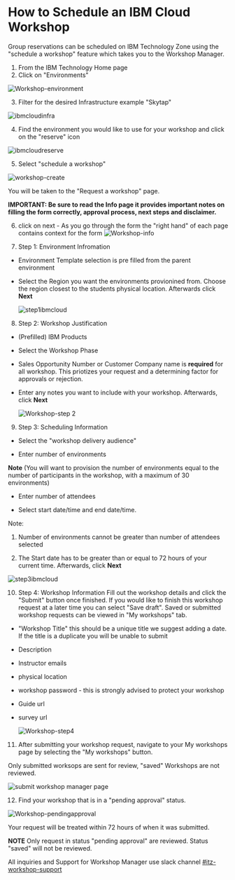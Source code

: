 # How to Schedule an IBM Cloud Workshop

Group reservations can be scheduled on IBM Technology Zone using the "schedule a workshop" feature which takes you to the Workshop Manager. 

1. From the IBM Technology Home page
2. Click on "Environments"

![Workshop-environment](https://github.com/IBM/itz-support-public/blob/main/IBM-Technology-Zone/IBM-Technology-Zone-Runbooks/Images/Workshop-environment.png)


3. Filter for the desired Infrastructure example "Skytap"

![ibmcloudinfra](https://github.com/IBM/itz-support-public/blob/main/IBM-Technology-Zone/IBM-Technology-Zone-Runbooks/Images/ibmcloudinfra.png)

4. Find the environment you would like to use for your workshop and click on the "reserve" icon

![ibmcloudreserve](https://github.com/IBM/itz-support-public/blob/main/IBM-Technology-Zone/IBM-Technology-Zone-Runbooks/Images/ibmcloudreserve.png)

5. Select "schedule a workshop"

![workshop-create](https://github.com/IBM/itz-support-public/blob/main/IBM-Technology-Zone/IBM-Technology-Zone-Runbooks/Images/workshop-create.png)

You will be taken to the "Request a workshop" page. 

**IMPORTANT: Be sure to read the Info page it provides important notes on filling the form correctly, approval process, next steps and disclaimer.**

6.  click on next - As you go through the form the "right hand" of each page contains context for the form 
![Workshop-info](https://github.com/IBM/itz-support-public/blob/main/IBM-Technology-Zone/IBM-Technology-Zone-Runbooks/Images/Workshop-info.png)

7. Step 1: Environment Infromation
  
* Environment Template selection is pre filled from the parent environment
 
* Select the Region you want the environments provionined from. Choose the region closest to the students physical location. Afterwards click **Next**
   
  ![step1ibmcloud](https://github.com/IBM/itz-support-public/blob/main/IBM-Technology-Zone/IBM-Technology-Zone-Runbooks/Images/step1ibmcloud.png)
  
  
8. Step 2: Workshop Justification
  
* (Prefilled) IBM Products
 
* Select the Workshop Phase
  
* Sales Opportunity Number or Customer Company name is **required** for all workshop. This priotizes your request and a determining factor for approvals or rejection.
 
* Enter any notes you want to include with your workshop. Afterwards, click **Next**
 
  
  ![Workshop-step 2](https://github.com/IBM/itz-support-public/blob/main/IBM-Technology-Zone/IBM-Technology-Zone-Runbooks/Images/Workshop-step%202.png)  
   
 9. Step 3: Scheduling Information

  
* Select the "workshop delivery audience"
  
* Enter number of environments

**Note** (You will want to provision the number of environments equal to the number of participants in the workshop, with a maximum of 30 environments)
 
* Enter number of attendees
  
* Select start date/time and end date/time. 

Note: 

1. Number of environments cannot be greater than number of attendees selected

2. The Start date has to be greater than or equal to 72 hours of your current time. Afterwards, click **Next**
  
   
  ![step3ibmcloud](https://github.com/IBM/itz-support-public/blob/main/IBM-Technology-Zone/IBM-Technology-Zone-Runbooks/Images/step3ibmcloud.png)
  
 10. Step 4: Workshop Information Fill out the workshop details and click the "Submit" button once finished. If you would like to finish this workshop request at a later time you can select "Save draft". Saved or submitted workshop requests can be viewed in "My workshops" tab.
    
* "Workshop Title" this should be a unique title we suggest adding a date. If the title is a duplicate you will be unable to submit
    
* Description
    
* Instructor emails
    
 * physical location
    
* workshop password - this is strongly advised to protect your workshop
    
 * Guide url
    
* survey url
  
  ![Workshop-step4](https://github.com/IBM/itz-support-public/blob/main/IBM-Technology-Zone/IBM-Technology-Zone-Runbooks/Images/Workshop-step4.png) 
  
   
     
11. After submitting your workshop request, navigate to your My workshops page by selecting the "My workshops" button. 
   
Only submitted worksops are sent for review, "saved" Workshops are not reviewed.
   
   ![submit workshop manager page](https://github.com/IBM/itz-support-public/blob/main/IBM-Technology-Zone/IBM-Technology-Zone-Runbooks/Images/submitted%20workshop%20request.png)
   
   12. Find your workshop that is in a "pending approval" status. 
   
   ![Workshop-pendingapproval](https://github.com/IBM/itz-support-public/blob/main/IBM-Technology-Zone/IBM-Technology-Zone-Runbooks/Images/Workshop-pendingapproval.png)   
  
  Your request will be treated within 72 hours of when it was submitted.   
  
  **NOTE** Only request in status "pending approval" are reviewed. Status "saved" will not be reviewed.
  
  All inquiries and Support for Workshop Manager use slack channel [#itz-workshop-support](https://ibm-techzone.slack.com/archives/CTA2MV9AM)
    
  
 


